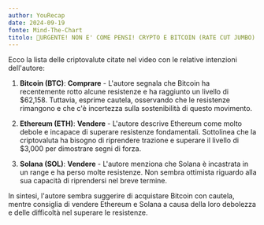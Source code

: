 ```yaml
---
author: YouRecap
date: 2024-09-19
fonte: Mind-The-Chart 
titolo: 🚨URGENTE! NON E' COME PENSI! CRYPTO E BITCOIN (RATE CUT JUMBO)
---
```


Ecco la lista delle criptovalute citate nel video con le relative intenzioni dell'autore:

1. **Bitcoin (BTC)**: **Comprare** - L'autore segnala che Bitcoin ha recentemente rotto alcune resistenze e ha raggiunto un livello di $62,158. Tuttavia, esprime cautela, osservando che le resistenze rimangono e che c'è incertezza sulla sostenibilità di questo movimento.

2. **Ethereum (ETH)**: **Vendere** - L'autore descrive Ethereum come molto debole e incapace di superare resistenze fondamentali. Sottolinea che la criptovaluta ha bisogno di riprendere trazione e superare il livello di $3,000 per dimostrare segni di forza.

3. **Solana (SOL)**: **Vendere** - L'autore menziona che Solana è incastrata in un range e ha perso molte resistenze. Non sembra ottimista riguardo alla sua capacità di riprendersi nel breve termine.

In sintesi, l'autore sembra suggerire di acquistare Bitcoin con cautela, mentre consiglia di vendere Ethereum e Solana a causa della loro debolezza e delle difficoltà nel superare le resistenze.

